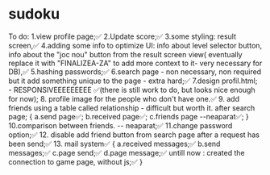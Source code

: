 # sudoku
To do:
1.view profile page;✅
2.Update score;✅
3.some styling:
    result screen,✅
4.adding some info to optimize UI:
    info about level selector button,
    info about the "joc nou" button from the result screen view( eventually replace it with "FINALIZEA-ZA" to add more context to it- very necessary for DB),✅
5.hashing passwords;✅
6.search page - non necessary, non required but it add something unique to the page - extra hard;✅
7.design profil.html; - RESPONSIVEEEEEEEEE ✅(there is still work to do, but looks nice enough for now);
8. profile image for the people who don't have one.✅
9. add friends using a table called relationship - difficult but worth it. after search page;
{
    a.send page✅;
    b.received page✅;
    c.friends page  --neaparat✅;
}
10.comparison between friends. -- neaparat;✅
11.change password option;✅
12. disable add friend button from search page after a request has been send;✅
13. mail system✅
{
    a.received messages;✅
    b.send messages;✅
    c.page send;✅
    d.page message;✅
    untill now : 
    created the connection to game page, without js;✅
}


